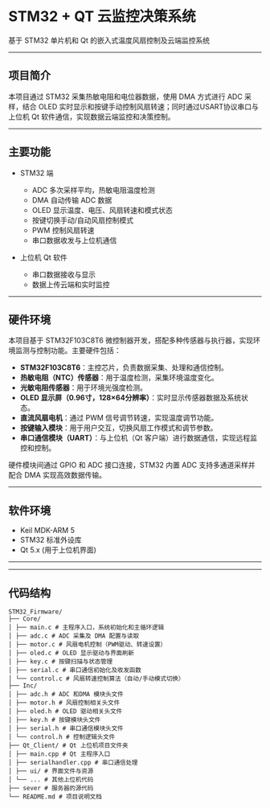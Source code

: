 # STM32 + QT 云监控决策系统

基于 STM32 单片机和 Qt 的嵌入式温度风扇控制及云端监控系统

---

## 项目简介

本项目通过 STM32 采集热敏电阻和电位器数据，使用 DMA 方式进行 ADC 采样，结合 OLED 实时显示和按键手动控制风扇转速；同时通过USART协议串口与上位机 Qt 软件通信，实现数据云端监控和决策控制。

---

## 主要功能

- STM32 端  
  - ADC 多次采样平均，热敏电阻温度检测  
  - DMA 自动传输 ADC 数据  
  - OLED 显示温度、电压、风扇转速和模式状态  
  - 按键切换手动/自动风扇控制模式  
  - PWM 控制风扇转速  
  - 串口数据收发与上位机通信

- 上位机 Qt 软件  
  - 串口数据接收与显示  
  - 数据上传云端和实时监控  
    
---

## 硬件环境

本项目基于 STM32F103C8T6 微控制器开发，搭配多种传感器与执行器，实现环境监测与控制功能。主要硬件包括：

- **STM32F103C8T6**：主控芯片，负责数据采集、处理和通信控制。
- **热敏电阻（NTC）传感器**：用于温度检测，采集环境温度变化。
- **光敏电阻传感器**：用于环境光强度检测。
- **OLED 显示屏（0.96寸，128×64分辨率）**：实时显示传感器数据及系统状态。
- **直流风扇电机**：通过 PWM 信号调节转速，实现温度调节功能。
- **按键输入模块**：用于用户交互，切换风扇工作模式和调节参数。
- **串口通信模块（UART）**：与上位机（Qt 客户端）进行数据通信，实现远程监控和控制。

硬件模块间通过 GPIO 和 ADC 接口连接，STM32 内置 ADC 支持多通道采样并配合 DMA 实现高效数据传输。

---

## 软件环境

- Keil MDK-ARM 5  
- STM32 标准外设库  
- Qt 5.x (用于上位机界面)  

---

---

## 代码结构
```
STM32_Firmware/
├── Core/
│ ├── main.c # 主程序入口，系统初始化和主循环逻辑
│ ├── adc.c # ADC 采集及 DMA 配置与读取
│ ├── motor.c # 风扇电机控制（PWM驱动、转速设置）
│ ├── oled.c # OLED 显示驱动与界面刷新
│ ├── key.c # 按键扫描与状态管理
│ ├── serial.c # 串口通信初始化及收发函数
│ └── control.c # 风扇转速控制算法（自动/手动模式切换）
├── Inc/
│ ├── adc.h # ADC 和DMA 模块头文件
│ ├── motor.h # 风扇控制相关头文件
│ ├── oled.h # OLED 驱动相关头文件
│ ├── key.h # 按键模块头文件
│ ├── serial.h # 串口通信模块头文件
│ └── control.h # 控制逻辑头文件
├── Qt_Client/ # Qt 上位机项目文件夹
│ ├── main.cpp # Qt 主程序入口
│ ├── serialhandler.cpp # 串口通信处理
│ ├── ui/ # 界面文件与资源
│ └── ... # 其他上位机代码
├── sever # 服务器的源代码
└── README.md # 项目说明文档
```



